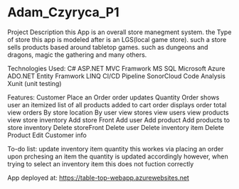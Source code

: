 # Adam_Czyryca_P1
Project Description
 this App is an overall store manegment system. the Type of store this app is modeled after is an LGS(local game store). such a store sells products based around tabletop games.
 such as dungeons and dragons, magic the gathering and many others.

Technologies Used:
  C#
  ASP.NET MVC Framwork
  MS SQL
  Microsoft Azure
  ADO.NET Entity Framwork
  LINQ
  CI/CD Pipeline
  SonorCloud Code Analysis
  Xunit (unit testing)
  
Features:
  Customer Place an Order
    order updates Quantity 
    Order shows user an itemized list of all products added to cart
    order displays order total 
  view orders
    By store location
    By user
  view stores
  view users
  view products
  view store inventory
  Add store Front
  Add user
  Add product 
  Add products to store inventory
  Delete storeFront
  Delete user
  Delete inventory item 
  Delete Product 
  Edit Customer info
  
To-do list:
 update inventory item quantity
  this workes via placing an order upon prchesing an item the quantity is updated accordingly
  however, when trying to select an inventory item this does not fuction correctly 

App deployed at:
https://table-top-webapp.azurewebsites.net

